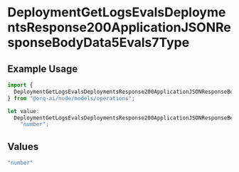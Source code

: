 # DeploymentGetLogsEvalsDeploymentsResponse200ApplicationJSONResponseBodyData5Evals7Type

## Example Usage

```typescript
import {
  DeploymentGetLogsEvalsDeploymentsResponse200ApplicationJSONResponseBodyData5Evals7Type,
} from "@orq-ai/node/models/operations";

let value:
  DeploymentGetLogsEvalsDeploymentsResponse200ApplicationJSONResponseBodyData5Evals7Type =
    "number";
```

## Values

```typescript
"number"
```